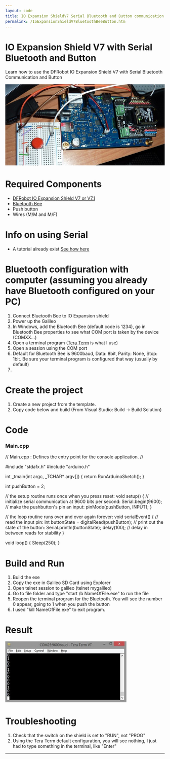 ```yaml
---
layout: code
title: IO Expansion ShieldV7 Serial Bluetooth and Button communication
permalink: /IoExpansionShieldV7BluetoothBeeButton.htm
---
```


# IO Expansion Shield V7 with Serial Bluetooth and Button
Learn how to use the DFRobot IO Expansion Shield V7 with Serial Bluetooth Communication and Button

![SetUp](images/IOExpansionBTButton01.jpg)

# Required Components
* [DFRobot IO Expansion Shield V7 or V7.1](http://www.dfrobot.com/index.php?route=product/product&product_id=1009#.Ui0468Ywceo)
* [Bluetooth Bee](http://www.dfrobot.com/index.php?route=product/product&product_id=193&search=bluetooth+bee&description=true)
* Push button
* Wires (M/M and M/F)

# Info on using Serial
* A tutorial already exist [See how here](https://github.com/ms-iot/content/blob/develop/TXRX.md)

# Bluetooth configuration with computer (assuming you already have Bluetooth configured on your PC)
1. Connect Bluetooth Bee to IO Expansion shield
2. Power up the Galileo
3. In Windows, add the Bluetooth Bee (default code is 1234), go in Bluetooth Bee properties to see what COM port is taken by the device (COMXX...)
3. Open a terminal program ([Tera Term](http://ttssh2.sourceforge.jp/) is what I use)
4. Open a session using the COM port
4. Default for Bluetooth Bee is 9600baud, Data: 8bit, Parity: None, Stop: 1bit. Be sure your terminal program is configured that way (usually by default)
5. 

# Create the project
1. Create a new project from the template.
2. Copy code below and build (From Visual Studio: Build -> Build Solution)

# Code

### Main.cpp
// Main.cpp : Defines the entry point for the console application.
//

#include "stdafx.h"
#include "arduino.h"

int _tmain(int argc, _TCHAR* argv[])
{
	return RunArduinoSketch();
}

int pushButton = 2;

// the setup routine runs once when you press reset:
void setup() {
	// initialize serial communication at 9600 bits per second:
	Serial.begin(9600);
	// make the pushbutton's pin an input:
	pinMode(pushButton, INPUT);
}

// the loop routine runs over and over again forever:
void serialEvent() {
	// read the input pin:
	int buttonState = digitalRead(pushButton);
	// print out the state of the button:
	Serial.println(buttonState);
	delay(100);        // delay in between reads for stability
}

void loop()
{
	Sleep(250);
}

# Build and Run
1. Build the exe
2. Copy the exe in Galileo SD Card using Explorer 
3. Open telnet session to galileo (telnet mygalileo)
4. Go to file folder and type "start /b NameOfFile.exe" to run the file 
5. Reopen the terminal program for the Bluetooth. You will see the number 0 appear, going to 1 when you push the button
6. I used "kill NameOfFile.exe" to exit program.

# Result
![Result](images/IOExpansionBTButton02.jpg)

# Troubleshooting
1. Check that the switch on the shield is set to "RUN", not "PROG"
2. Using the Tera Term default configuration, you will see nothing, I just had to type something in the terminal, like "Enter"

---
